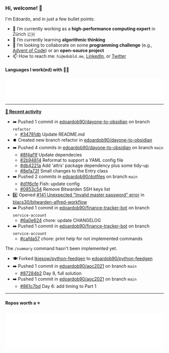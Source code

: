 ### Hi, welcome! 👋 

I'm Edoardo, and in just a few bullet points:

- 🔭 I’m currently working as a **high-performance computing expert** in Zürich 🇨🇭
- 🌱 I’m currently learning **algorithmic thinking**
- 👯 I’m looking to collaborate on some **programming challenge** (e.g., [Advent of Code](https://github.com/edoardob90/aoc2021)) or an **open-source project**
- 📫 How to reach me: `hi@edobld.me`, [LinkedIn](https://linkedin.com/in/edobld), or [Twitter](https://twitter.com/eadweard90)

#### Languages I work(ed) with 👨‍💻

<img src="https://github.com/edoardob90/edoardob90/blob/main/.cache/languages.svg">

---

**[📰 Recent activity](https://github.com/edoardob90)**
* ➡️ Pushed 1 commit in [edoardob90/dayone-to-obsidian](https://github.com/edoardob90/dayone-to-obsidian) on branch `refactor`
  * [#34781db](https://github.com/edoardob90/dayone-to-obsidian/commit/34781db) Update README.md
* ⏺️ Created new branch refactor in [edoardob90/dayone-to-obsidian](https://github.com/edoardob90/dayone-to-obsidian)
* ➡️ Pushed 4 commits in [edoardob90/dayone-to-obsidian](https://github.com/edoardob90/dayone-to-obsidian) on branch `main`
  * [#8f4af1f](https://github.com/edoardob90/dayone-to-obsidian/commit/8f4af1f) Update dependecies
  * [#2b94814](https://github.com/edoardob90/dayone-to-obsidian/commit/2b94814) Reformat to support a YAML config file
  * [#db4221a](https://github.com/edoardob90/dayone-to-obsidian/commit/db4221a) Add &#39;attrs&#39; package dependency plus some tidy-up
  * [#8efa72f](https://github.com/edoardob90/dayone-to-obsidian/commit/8efa72f) Small changes to the Entry class
* ➡️ Pushed 2 commits in [edoardob90/dotfiles](https://github.com/edoardob90/dotfiles) on branch `main`
  * [#d1f6cfe](https://github.com/edoardob90/dotfiles/commit/d1f6cfe) Fish: update config
  * [#0853c54](https://github.com/edoardob90/dotfiles/commit/0853c54) Remove Bitwarden SSH keys list
* #️⃣ Opened [#141 Unexpected &#34;Invalid master password&#34; error](https://github.com/blacs30/bitwarden-alfred-workflow/issues/141) in [blacs30/bitwarden-alfred-workflow](https://github.com/blacs30/bitwarden-alfred-workflow)
* ➡️ Pushed 1 commit in [edoardob90/finance-tracker-bot](https://github.com/edoardob90/finance-tracker-bot) on branch `service-account`
  * [#6a0e624](https://github.com/edoardob90/finance-tracker-bot/commit/6a0e624) chore: update CHANGELOG
* ➡️ Pushed 1 commit in [edoardob90/finance-tracker-bot](https://github.com/edoardob90/finance-tracker-bot) on branch `service-account`
  * [#cafda57](https://github.com/edoardob90/finance-tracker-bot/commit/cafda57) chore: print help for not implemented commands

The `/summary` command hasn&#39;t been implemented yet.
* 🍽️ Forked [lkiesow/python-feedgen](https://github.com/lkiesow/python-feedgen) to [edoardob90/python-feedgen](https://github.com/edoardob90/python-feedgen)
* ➡️ Pushed 1 commit in [edoardob90/aoc2021](https://github.com/edoardob90/aoc2021) on branch `main`
  * [#87284b2](https://github.com/edoardob90/aoc2021/commit/87284b2) Day 8, full solution
* ➡️ Pushed 1 commit in [edoardob90/aoc2021](https://github.com/edoardob90/aoc2021) on branch `main`
  * [#861c7bd](https://github.com/edoardob90/aoc2021/commit/861c7bd) Day 6: add timing to Part 1


---

#### Repos worth a ⭐

<img src="https://github.com/edoardob90/edoardob90/blob/main/.cache/stars.svg">

<!--
- ⚡ Fun fact: ...
- 🤔 I’m looking for help with ...
- 💬 Ask me about ...
- 🌐 My webpage ...
-->
